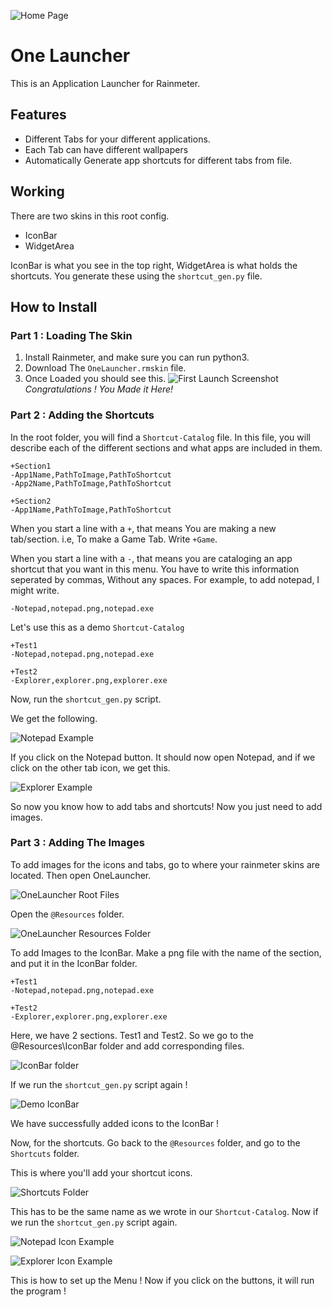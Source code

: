 ![Home Page](Screenshots/HomePage.png)
# One Launcher
This is an Application Launcher for Rainmeter.

## Features
- Different Tabs for your different applications.
- Each Tab can have different wallpapers
- Automatically Generate app shortcuts for different tabs from file.

## Working

There are two skins in this root config.
-   IconBar
-   WidgetArea

IconBar is what you see in the top right, WidgetArea is what holds the shortcuts. You generate these using the `shortcut_gen.py` file.

## How to Install
### Part 1 : Loading The Skin
1. Install Rainmeter, and make sure you can run python3.
2. Download The `OneLauncher.rmskin` file.
3. Once Loaded you should see this.
![First Launch Screenshot](Screenshots/FirstLaunch.png)
_Congratulations ! You Made it Here!_

### Part 2 : Adding the Shortcuts
In the root folder, you will find a `Shortcut-Catalog` file. In this file, you will describe each of the different sections and what apps are included in them.

```
+Section1
-App1Name,PathToImage,PathToShortcut
-App2Name,PathToImage,PathToShortcut

+Section2
-App1Name,PathToImage,PathToShortcut
```

When you start a line with a `+`, that means You are making a new tab/section. i.e, To make a Game Tab. Write `+Game`.

When you start a line with a `-`, that means you are cataloging an app shortcut that you want in this menu. You have to write this information seperated by commas, Without any spaces. For example, to add notepad, I might write.

```
-Notepad,notepad.png,notepad.exe
```

Let's use this as a demo `Shortcut-Catalog`

```
+Test1
-Notepad,notepad.png,notepad.exe

+Test2
-Explorer,explorer.png,explorer.exe
```
Now, run the `shortcut_gen.py` script.

We get the following.

![Notepad Example](Screenshots/Demo%20Notepad.png)

If you click on the Notepad button. It should now open Notepad, and if we click on the other tab icon, we get this.

![Explorer Example](Screenshots/Demo%20Explorer.png)

So now you know how to add tabs and shortcuts! Now you just need to add images.

### Part 3 : Adding The Images

To add images for the icons and tabs, go to where your rainmeter skins are located. Then open OneLauncher.

![OneLauncher Root Files](Screenshots/OneLauncher%20Root%20Files.png)

Open the `@Resources` folder.

![OneLauncher Resources Folder](Screenshots/OneLauncher%20Resources%20Folder.png)

To add Images to the IconBar. Make a png file with the name of the section, and put it in the IconBar folder. 

```
+Test1
-Notepad,notepad.png,notepad.exe

+Test2
-Explorer,explorer.png,explorer.exe
```

Here, we have 2 sections. Test1 and Test2. So we go to the @Resources\IconBar folder and add corresponding files.

![IconBar folder](Screenshots/IconBar%20Folder.png)

If we run the `shortcut_gen.py` script again !

![Demo IconBar](Screenshots/Demo%20IconBar.png)

We have successfully added icons to the IconBar !

Now, for the shortcuts. Go back to the `@Resources` folder, and go to the `Shortcuts` folder.

This is where you'll add your shortcut icons.

![Shortcuts Folder](Screenshots/Shortcuts%20Folder.png)

This has to be the same name as we wrote in our `Shortcut-Catalog`. Now if we run the `shortcut_gen.py` script again.

![Notepad Icon Example](Screenshots/Demo%20Notepad%20Icon.png)

![Explorer Icon Example](Screenshots/Demo%20Explorer%20Icon.png)

This is how to set up the Menu ! Now if you click on the buttons, it will run the program !